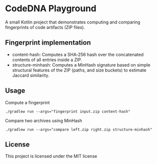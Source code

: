 # CodeDNA Playground

A small Kotlin project that demonstrates computing and comparing fingerprints of code artifacts (ZIP files).

## Fingerprint implementation
- content-hash: Computes a SHA‑256 hash over the concatenated contents of all entries inside a ZIP.
- structure-minhash: Computes a MinHash signature based on simple structural features of the ZIP (paths, and size buckets) to estimate Jaccard similarity.

## Usage
Compute a fingerprint
```
./gradlew run --args="fingerprint input.zip content-hash"
```
Compare two archives using MinHash
```
./gradlew run --args="compare left.zip right.zip structure-minhash"
```

## License
This project is licensed under the MIT license

